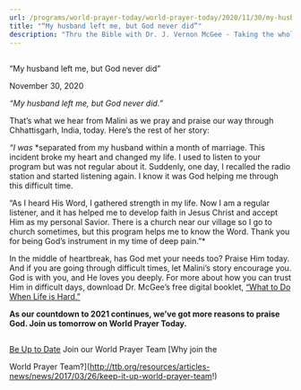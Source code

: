 ```yaml
---
url: /programs/world-prayer-today/world-prayer-today/2020/11/30/my-husband-left-me-but-god-never-did
title: "“My husband left me, but God never did”"
description: "Thru the Bible with Dr. J. Vernon McGee - Taking the whole Word to the whole world"
---
```







## 
 “My husband left me, but God never did”


November 30, 2020




*“My husband left me, but God never did.”*

That’s what we hear from Malini as we pray and praise our way through Chhattisgarh, India, today. Here’s the rest of her story:

*“I was* *separated from my husband within a month of marriage. This incident broke my heart and changed my life. I used to listen to your program but was not regular about it. Suddenly, one day, I recalled the radio station and started listening again. I know it was God helping me through this difficult time.   
  
“As I heard His Word, I gathered strength in my life. Now I am a regular listener, and it has helped me to develop faith in Jesus Christ and accept Him as my personal Savior. There is a church near our village so I go to church sometimes, but this program helps me to know the Word. Thank you for being God’s instrument in my time of deep pain.”*

In the middle of heartbreak, has God met your needs too? Praise Him today. And if you are going through difficult times, let Malini’s story encourage you. God is with you, and He loves you deeply. For more about how you can trust Him in difficult days, download Dr. McGee’s free digital booklet, [“What to Do When Life is Hard.”](/docs/default-source/Booklets/ttb_what-to-do-when-life-is-hard.pdf?sfvrsn=fe501e16_2)

**As our countdown to 2021 continues, we’ve got more reasons to praise God. Join us tomorrow on World Prayer Today.**







## 




[Be Up to Date](http://feeds.feedburner.com/WorldPrayerToday "World Prayer Today RSS Feed")
Join our World Prayer Team
[Why join the  

World Prayer Team?](http://ttb.org/resources/articles-news/news/2017/03/26/keep-it-up-world-prayer-team!)




